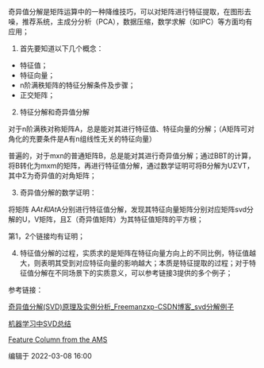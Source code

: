 奇异值分解是矩阵运算中的一种降维技巧，可以对矩阵进行特征提取，在图形去噪，推荐系统，主成分分析（PCA），数据压缩，数学求解（如IPC）等方面均有应用；

1. 首先要知道以下几个概念：

- 特征值；
- 特征向量；
- n阶满秩矩阵的特征分解条件及步骤；
- 正交矩阵；

2. 特征分解和奇异值分解

对于n阶满秩对称矩阵A，总是能对其进行特征值、特征向量的分解；（A矩阵可对角化的充要条件是A有n组线性无关的特征向量）

普遍的，对于mxn的普通矩阵B，总是能对其进行奇异值分解；通过BBT的计算，将B转化为mxm的矩阵，再进行特征值分解，通过数学证明可将B分解为UΣVT，其中Σ为奇异值的对角矩阵；

3. 奇异值分解的数学证明：

将矩阵 A*At和At*A分别进行特征值分解，发现其特征向量矩阵分别对应矩阵svd分解的U，V矩阵，且Σ（奇异值矩阵）为其特征值矩阵的平方根；

第1，2个链接均有证明；

4. 特征值分解的过程，实质求的是矩阵在特征向量方向上的不同比例，特征值越大，则表明其受到对应特征向量的影响越大；本质是特征提取的过程；对于特征值分解在不同场景下的实质意义，可以参考链接3提供的多个例子；

参考链接：

[奇异值分解(SVD)原理及实例分析_Freemanzxp-CSDN博客_svd分解例子](http://link.zhihu.com/?target=https%3A//blog.csdn.net/zpalyq110/article/details/86751064)

[机器学习中SVD总结](http://link.zhihu.com/?target=https%3A//mp.weixin.qq.com/s/Dv51K8JETakIKe5dPBAPVg)

[Feature Column from the AMS](http://link.zhihu.com/?target=http%3A//www.ams.org/publicoutreach/feature-column/fcarc-svd)

编辑于 2022-03-08 16:00